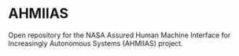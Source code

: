 # AHMIIAS
Open repository for the NASA Assured Human Machine Interface for Increasingly Autonomous Systems (AHMIIAS) project.
